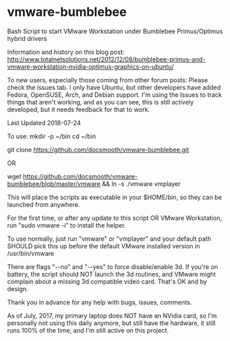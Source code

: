 vmware-bumblebee
================

Bash Script to start VMware Workstation under Bumblebee Primus/Optimus hybrid drivers

Information and history on this blog post: http://www.totalnetsolutions.net/2012/12/08/bumblebee-primus-and-vmware-workstation-nvidia-optimus-graphics-on-ubuntu/


To new users, especially those coming from other forum posts: Please check the issues tab.  I only have Ubuntu, but other developers have added Fedora, OpenSUSE, Arch, and Debian support.  I'm using the Issues to track things that aren't working, and as you can see, this is still actively developed, but it needs feedback for that to work.

Last Updated 2018-07-24

To use:
mkdir -p ~/bin
cd ~/bin

git clone https://github.com/docsmooth/vmware-bumblebee.git

OR

wget https://github.com/docsmooth/vmware-bumblebee/blob/master/vmware && ln -s ./vmware vmplayer

This will place the scripts as executable in your $HOME/bin, so they can be launched from anywhere.

For the first time, or after any update to this script OR VMware Workstation, run "sudo vmware -i" to install the helper.

To use normally, just run "vmware" or "vmplayer" and your default path SHOULD pick this up before the default VMware installed version in /usr/bin/vmware

There are flags "--no" and "--yes" to force disable/enable 3d.  If you're on battery, the script should NOT launch the 3d routines, and VMware might complain about a missing 3d compatible video card.  That's OK and by design.

Thank you in advance for any help with bugs, issues, comments.

As of July, 2017, my primary laptop does NOT have an NVidia card, so I'm personally not using this daily anymore, but still have the hardware, it still runs 100% of the time, and I'm still active on this project.

